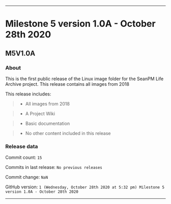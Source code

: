 
***

# Milestone 5 version 1.0A - October 28th 2020

## M5V1.0A

### About

This is the first public release of the Linux image folder for the SeanPM Life Archive project. This release contains all images from 2018

This release includes:

> * All images from 2018

> * A Project Wiki

> * Basic documentation

> * No other content included in this release

### Release data

Commit count: `15`

Commits in last release: `No previous releases`

Commit change: `NaN`

GitHub version: `1 (Wednesday, October 28th 2020 at 5:32 pm) Milestone 5 version 1.0A - October 28th 2020`

***
